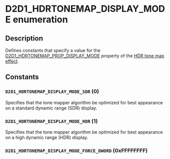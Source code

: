 # D2D1_HDRTONEMAP_DISPLAY_MODE enumeration

## Description

Defines constants that specify a value for the [D2D1_HDRTONEMAP_PROP_DISPLAY_MODE](https://learn.microsoft.com/windows/desktop/api/d2d1effects_2/ne-d2d1effects_2-d2d1_hdrtonemap_prop) property of the [HDR tone map effect](https://learn.microsoft.com/windows/desktop/Direct2D/hdr-tone-map-effect).

## Constants

### `D2D1_HDRTONEMAP_DISPLAY_MODE_SDR` (0)

Specifies that the tone mapper algorithm be optimized for best appearance on a standard dynamic range (SDR) display.

### `D2D1_HDRTONEMAP_DISPLAY_MODE_HDR` (1)

Specifies that the tone mapper algorithm be optimized for best appearance on a high dynamic range (HDR) display.

### `D2D1_HDRTONEMAP_DISPLAY_MODE_FORCE_DWORD` (0xFFFFFFFF)
